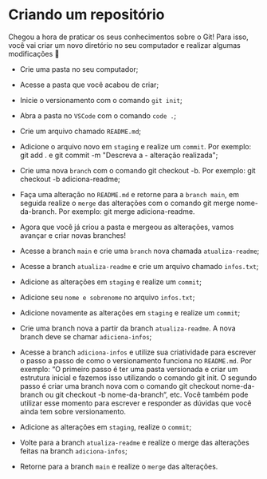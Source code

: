 # Criando um repositório


Chegou a hora de praticar os seus conhecimentos sobre o Git!
Para isso, você vai criar um novo diretório no seu computador e realizar algumas modificações 🤩

- Crie uma pasta no seu computador;
- Acesse a pasta que você acabou de criar;
- Inicie o versionamento com o comando `git init`;
- Abra a pasta no `VSCode` com o comando `code .`;
- Crie um arquivo chamado `README.md`;
- Adicione o arquivo novo em `staging` e realize um `commit`. Por exemplo: git add . e git commit -m "Descreva a - alteração realizada";
- Crie uma nova `branch` com o comando git checkout -b. Por exemplo: git checkout -b adiciona-readme;
- Faça uma alteração no `README.md` e retorne para a `branch main`, em seguida realize o `merge` das alterações com o comando git merge nome-da-branch. Por exemplo: git merge adiciona-readme.
- Agora que você já criou a pasta e mergeou as alterações, vamos avançar e criar novas branches!

- Acesse a branch `main` e crie uma `branch` nova chamada `atualiza-readme`;
- Acesse a branch `atualiza-readme` e crie um arquivo chamado `infos.txt`;
- Adicione as alterações em `staging` e realize um `commit`;
- Adicione seu `nome e sobrenome` no arquivo `infos.txt`;
- Adicione novamente as alterações em `staging` e realize um `commit`;
- Crie uma branch nova a partir da branch `atualiza-readme`. A nova branch deve se chamar `adiciona-infos`;
- Acesse a branch `adiciona-infos` e utilize sua criatividade para escrever o passo a passo de como o versionamento funciona no `README.md`. Por exemplo: “O primeiro passo é ter uma pasta versionada e criar um estrutura inicial e fazemos isso utilizando o comando git init. O segundo passo é criar uma branch nova com o comando git checkout nome-da-branch ou git checkout -b nome-da-branch“, etc. Você também pode utilizar esse momento para escrever e responder as dúvidas que você ainda tem sobre versionamento.
- Adicione as alterações em `staging`, realize o `commit`;
- Volte para a branch `atualiza-readme` e realize o merge das alterações feitas na branch `adiciona-infos`;
- Retorne para a branch `main` e realize o `merge` das alterações.